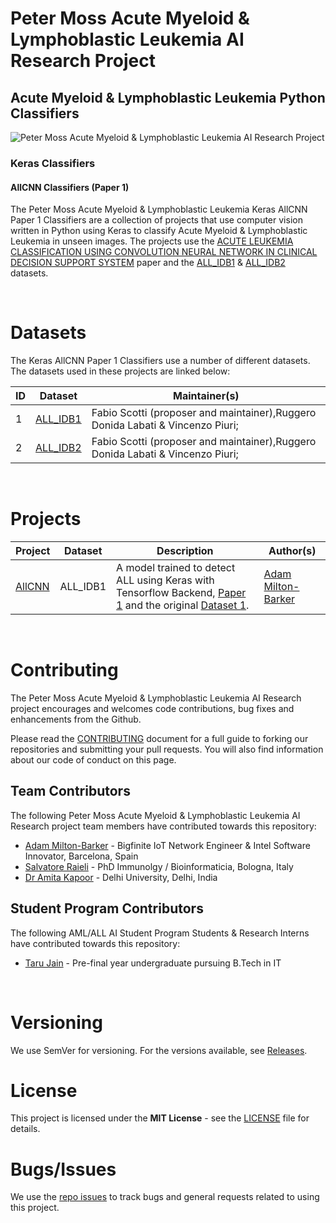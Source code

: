 # Peter Moss Acute Myeloid & Lymphoblastic Leukemia AI Research Project

## Acute Myeloid & Lymphoblastic Leukemia Python Classifiers

![Peter Moss Acute Myeloid & Lymphoblastic Leukemia AI Research Project](https://www.PeterMossAmlAllResearch.com/media/images/banner.png)

### Keras Classifiers

#### AllCNN Classifiers (Paper 1)

The Peter Moss Acute Myeloid & Lymphoblastic Leukemia Keras AllCNN Paper 1 Classifiers are a collection of projects that use computer vision written in Python using Keras to classify Acute Myeloid & Lymphoblastic Leukemia in unseen images. The projects use the [ACUTE LEUKEMIA CLASSIFICATION USING CONVOLUTION NEURAL NETWORK IN CLINICAL DECISION SUPPORT SYSTEM](https://airccj.org/CSCP/vol7/csit77505.pdf "ACUTE LEUKEMIA CLASSIFICATION USING CONVOLUTION NEURAL NETWORK IN CLINICAL DECISION SUPPORT SYSTEM") paper and the [ALL_IDB1](https://homes.di.unimi.it/scotti/all/#datasets "ALL_IDB1") & [ALL_IDB2](https://homes.di.unimi.it/scotti/all/#datasets "ALL_IDB2") datasets.

&nbsp;

# Datasets

The Keras AllCNN Paper 1 Classifiers use a number of different datasets. The datasets used in these projects are linked below:

| ID  | Dataset                                                               | Maintainer(s)                                                                  |
| --- | --------------------------------------------------------------------- | ------------------------------------------------------------------------------ |
| 1   | [ALL_IDB1](https://homes.di.unimi.it/scotti/all/#datasets "ALL_IDB1") | Fabio Scotti (proposer and maintainer),Ruggero Donida Labati & Vincenzo Piuri; |
| 2   | [ALL_IDB2](https://homes.di.unimi.it/scotti/all/#datasets "ALL_IDB2") | Fabio Scotti (proposer and maintainer),Ruggero Donida Labati & Vincenzo Piuri; |

&nbsp;

# Projects

| Project                                                                                                                                                   | Dataset  | Description                                                                                                                                                                                                                  | Author(s)                                                                                                          |
| --------------------------------------------------------------------------------------------------------------------------------------------------------- | -------- | ---------------------------------------------------------------------------------------------------------------------------------------------------------------------------------------------------------------------------- | ------------------------------------------------------------------------------------------------------------------ |
| [AllCNN](https://github.com/AMLResearchProject/AML-ALL-Classifiers/tree/master/Python/_Keras/AllCNN/Paper_1/ALL_IDB1/Non_Augmented/AllCNN.ipynb "AllCNN") | ALL_IDB1 | A model trained to detect ALL using Keras with Tensorflow Backend, [Paper 1](https://airccj.org/CSCP/vol7/csit77505.pdf "Paper 1") and the original [Dataset 1](https://homes.di.unimi.it/scotti/all/#datasets "Dataset 1"). | [Adam Milton-Barker](https://www.petermossamlallresearch.com/team/adam-milton-barker/profile "Adam Milton-Barker") |

&nbsp;

# Contributing

The Peter Moss Acute Myeloid & Lymphoblastic Leukemia AI Research project encourages and welcomes code contributions, bug fixes and enhancements from the Github.

Please read the [CONTRIBUTING](https://github.com/AMLResearchProject/AML-ALL-Classifiers/blob/master/CONTRIBUTING.md "CONTRIBUTING") document for a full guide to forking our repositories and submitting your pull requests. You will also find information about our code of conduct on this page.

## Team Contributors

The following Peter Moss Acute Myeloid & Lymphoblastic Leukemia AI Research project team members have contributed towards this repository:

- [Adam Milton-Barker](https://www.petermossamlallresearch.com/team/adam-milton-barker/profile "Adam Milton-Barker") - Bigfinite IoT Network Engineer & Intel Software Innovator, Barcelona, Spain
- [Salvatore Raieli](https://www.petermossamlallresearch.com/team/salvatore-raieli/profile "Salvatore Raieli") - PhD Immunolgy / Bioinformaticia, Bologna, Italy
- [Dr Amita Kapoor](https://www.petermossamlallresearch.com/team/amita-kapoor/profile "Dr Amita Kapoor") - Delhi University, Delhi, India

## Student Program Contributors

The following AML/ALL AI Student Program Students & Research Interns have contributed towards this repository:

- [Taru Jain](https://www.petermossamlallresearch.com/students/student/taru-jain/profile "Taru Jain") - Pre-final year undergraduate pursuing B.Tech in IT

&nbsp;

# Versioning

We use SemVer for versioning. For the versions available, see [Releases](https://github.com/AMLResearchProject/AML-ALL-Classifiers/releases "Releases").

# License

This project is licensed under the **MIT License** - see the [LICENSE](https://github.com/AMLResearchProject/AML-ALL-Classifiers/blob/master/LICENSE "LICENSE") file for details.

# Bugs/Issues

We use the [repo issues](https://github.com/AMLResearchProject/AML-ALL-Classifiers/issues "repo issues") to track bugs and general requests related to using this project.
